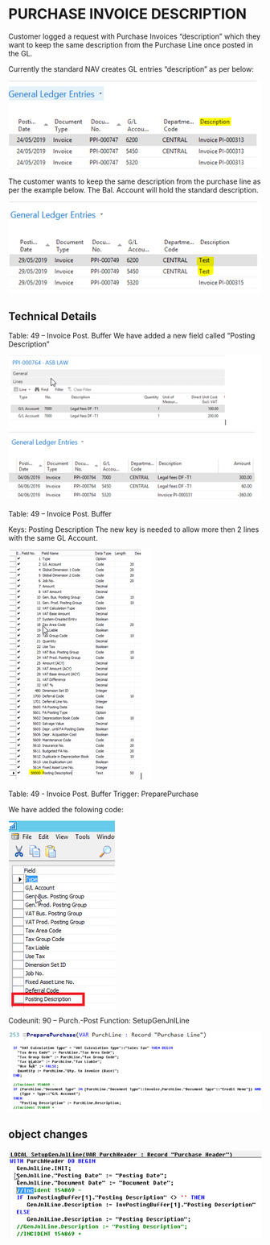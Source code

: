 PURCHASE INVOICE DESCRIPTION
============================

Customer logged a request with Purchase Invoices “description” which they want to keep the same description from the Purchase Line once posted in the GL.

Currently the standard NAV creates GL entries “description” as per below:

![GL Entries](https://github.com/marcusambra/Images/blob/master/Purchase/Invoice%20Description/1-Image.png)

The customer wants to keep the same description from the purchase line as per the example below.
The Bal. Account will hold the standard description.

![GL Entries](https://github.com/marcusambra/Images/blob/master/Purchase/Invoice%20Description/2-Image.png)

Technical Details
------------------

Table: 49 – Invoice Post. Buffer
We have added a new field called “Posting Description”

![GL Entries](https://github.com/marcusambra/Images/blob/master/Purchase/Invoice%20Description/3-Image.png)

Table: 49 – Invoice Post. Buffer

Keys: Posting Description
The new key is needed to allow more then 2 lines with the same GL Account.

![GL Entries](https://github.com/marcusambra/Images/blob/master/Purchase/Invoice%20Description/4-Image.png)

Table: 49 - Invoice Post. Buffer
Trigger: PreparePurchase

We have added the folowing code:

![GL Entries](https://github.com/marcusambra/Images/blob/master/Purchase/Invoice%20Description/5-Image.png)

Codeunit: 90 – Purch.-Post
Function: SetupGenJnlLine

![GL Entries](https://github.com/marcusambra/Images/blob/master/Purchase/Invoice%20Description/6-Image.png)

object changes
--------------

![GL Entries](https://github.com/marcusambra/Images/blob/master/Purchase/Invoice%20Description/7-Image.png)

